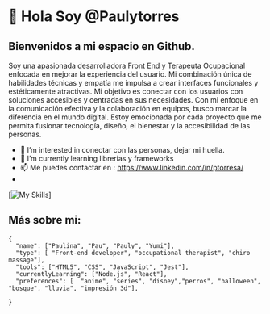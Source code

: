 # 👋 Hola  Soy @Paulytorres
## Bienvenidos a mi espacio en Github.
Soy una apasionada desarrolladora Front End y Terapeuta Ocupacional enfocada en mejorar la experiencia del usuario. Mi combinación única de habilidades técnicas y empatía me impulsa a crear interfaces funcionales y estéticamente atractivas. 
Mi objetivo es conectar con los usuarios con soluciones accesibles y centradas en sus necesidades. Con mi enfoque en la comunicación efectiva y la colaboración en equipos, busco marcar la diferencia en el mundo digital. Estoy emocionada por cada proyecto que me permita fusionar tecnología, diseño, el bienestar y la accesibilidad de las personas.

- 👀 I’m interested in conectar con las personas, dejar mi huella. 
- 🌱 I’m currently learning librerias y frameworks
- 📫 Me puedes contactar en : https://www.linkedin.com/in/ptorresa/
- 
[![My Skills](https://skillicons.dev/icons?i=js,html,css,figma,nodejs,jest,github,firebase)] 

## Más sobre mi:
```
{
  "name": ["Paulina", "Pau", "Pauly", "Yumi"],
  "type": [ "Front-end developer", "occupational therapist", "chiro massage"],
  "tools": ["HTML5", "CSS", "JavaScript", "Jest"],
  "currentlyLearning": ["Node.js", "React"],
  "preferences": [  "anime", "series", "disney","perros", "halloween", "bosque", "lluvia", "impresión 3d"],

}
```
<!---
Paulytorres/Paulytorres is a ✨ special ✨ repository because its `README.md` (this file) appears on your GitHub profile.
You can click the Preview link to take a look at your changes.
--->
